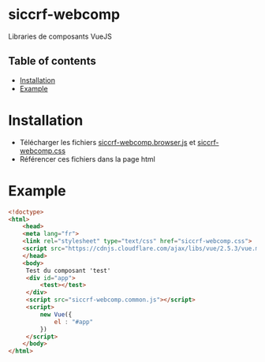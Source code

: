 # siccrf-webcomp


Libraries de composants VueJS

## Table of contents

- [Installation](#installation)
- [Example](#example)

# Installation

- Télécharger les fichiers [siccrf-webcomp.browser.js](https://raw.githubusercontent.com/sclodysee/siccrf-webcomp/master/dist/siccrf-webcomp.browser.js) et 
[siccrf-webcomp.css](https://raw.githubusercontent.com/sclodysee/siccrf-webcomp/master/dist/siccrf-webcomp.css)
- Référencer ces fichiers dans la page html

# Example

```html
<!doctype>
<html>
	<head>
	<meta lang="fr">
	<link rel="stylesheet" type="text/css" href="siccrf-webcomp.css">
	<script src="https://cdnjs.cloudflare.com/ajax/libs/vue/2.5.3/vue.min.js"></script>
	</head>
	<body>
	 Test du composant 'test'
	 <div id="app">
		 <test></test>
	 </div>
	 <script src="siccrf-webcomp.common.js"></script>
	 <script>
		 new Vue({
			 el : "#app"
		 })
	 </script>
	</body>
</html>
```